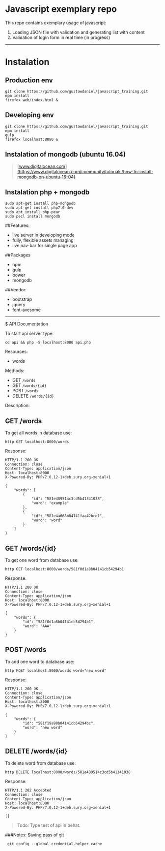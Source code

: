 # Javascript exemplary repo

This repo contains exemplary usage of javascript:

1. Loading JSON file with validation and generating list with content
2. Validation of login form in real time (in progress)

-------

# Instalation

## Production env
```
git clone https://github.com/gustawdaniel/javascript_training.git
npm install
firefox web/index.html &
```

## Developing env
```
git clone https://github.com/gustawdaniel/javascript_training.git
npm install
gulp
firefox localhost:8080 &
```

## Instalation of mongodb (ubuntu 16.04)

> [www.digitalocean.com](https://www.digitalocean.com/community/tutorials/how-to-install-mongodb-on-ubuntu-16-04)

## Instalation php + mongodb

```
sudo apt-get install php-mongodb
sudo apt-get install php7.0-dev
sudo apt install php-pear
sudo pecl install mongodb
```

##Features:

+ live server in developing mode
+ fully, flexible assets managing
+ live nav-bar for single page app

##Packages

+ npm
+ gulp
+ bower
+ mongodb

##Vendor:

+ bootstrap
+ jquery
+ font-avesome

--------------

$ API Documentation

To start api server type:

```
cd api && php -S localhost:8000 api.php
```

Resources:

+ words

Methods:

+ GET `/words`
+ GET `/words/{id}`
+ POST `/words`
+ DELETE `/words/{id}`

Description:

## GET /words

To get all words in database use:

```
http GET localhost:8000/words
```

Response:

```
HTTP/1.1 200 OK
Connection: close
Content-Type: application/json
Host: localhost:8000
X-Powered-By: PHP/7.0.12-1+deb.sury.org~xenial+1

{
    "words": [
        {
            "id": "581e489514c3cd5b41341038",
            "word": "example"
        },
        {
            "id": "581e4a668b04141faa42bce1",
            "word": "word"
        }
    ]
}

```

## GET /words/{id}

To get one word from database use:

```
http GET localhost:8000/words/581f0d1a8b04141cb54294b1
```

Response:

```
HTTP/1.1 200 OK
Connection: close
Content-Type: application/json
Host: localhost:8000
X-Powered-By: PHP/7.0.12-1+deb.sury.org~xenial+1

{
    "words": {
        "id": "581f0d1a8b04141cb54294b1",
        "word": "AAA"
    }
}

```

## POST /words

To add one word to database use:

```
http POST localhost:8000/words word="new word"
```

Response:

```
HTTP/1.1 200 OK
Connection: close
Content-Type: application/json
Host: localhost:8000
X-Powered-By: PHP/7.0.12-1+deb.sury.org~xenial+1

{
    "words": {
        "id": "581f19a98b04141cb54294bc",
        "word": "new word"
    }
}

```

## DELETE /words/{id}

To delete word from database use:

```
http DELETE localhost:8000/words/581e489514c3cd5b41341038
```

Response:

```
HTTP/1.1 202 Accepted
Connection: close
Content-Type: application/json
Host: localhost:8000
X-Powered-By: PHP/7.0.12-1+deb.sury.org~xenial+1

[]
```

>Todo:
>Type test of api in behat.


###Notes:
Saving pass of git

     git config --global credential.helper cache